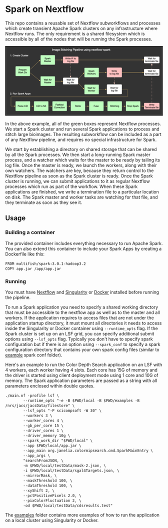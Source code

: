# Spark on Nextflow

This repo contains a reusable set of Nextflow subworkflows and processes which create transient Apache Spark clusters on any infrastructure where Nextflow runs. The only requirement is a shared filesystem which is accessible by all of the nodes that will be running the Spark processes.

![Example pipeline diagram](nextflow-spark.png)

In the above example, all of the green boxes represent Nextflow processes. We start a Spark cluster and run several Spark applications to process and stitch large bioimages. The resulting subworkflow can be included as a part of any Nextflow pipeline, and requires no special infrastructure for Spark.

We start by establishing a directory on shared storage that can be shared by all the Spark processes. We then start a long-running Spark master process, and a watcher which waits for the master to be ready by tailing its log file. Once the master is ready, we launch the workers, along with their own watchers. The watchers are key, because they return control to the Nextflow pipeline as soon as the Spark cluster is ready. Once the Spark cluster is running, we can submit applications to it as regular Nextflow processes which run as part of the workflow. When these Spark applications are finished, we write a termination file to a particular location on disk. The Spark master and worker tasks are watching for that file, and they terminate as soon as they see it.

## Usage

### Building a container

The provided container includes everything necessary to run Apache Spark. You can also extend this container to include your Spark Apps by creating a Dockerfile like this: 

```
FROM multifish/spark:3.0.1-hadoop3.2
COPY app.jar /app/app.jar
```

### Running 

You must have [Nextflow](https://www.nextflow.io) and [Singularity](https://sylabs.io) or [Docker](https://www.docker.com/) installed before running the pipeline.

To run a Spark application you need to specify a shared working directory that must be accessible to the nextflow app as well as to the master and all workers. If the application requires to access files that are not under the application startup directory, it must mount all directories it needs to access inside the Singularity or Docker container using `--runtime_opts` flag. If the Spark cluster is set up on an LSF grid, you can specify additional submit options using `--lsf_opts` flag. Typically you don't have to specify spark configuration but if there is an option using `--spark_conf` to specify a spark configuration directory that contains your own spark config files (similar to [example](examples/spark-conf) spark conf folder).

Here's an example to run the Color Depth Search application on an LSF with 4 workers, each worker having 4 slots. Each core has 15G of memory and the driver is started using client deployment mode using 1 core and 10G of memory. The Spark application parameters are passed as a string with all parameters enclosed within double quotes.

```
./main.nf -profile lsf \
        --runtime_opts "-e -B $PWD/local -B $PWD/examples -B /nrs/jacs/jacsData/filestore" \
        --lsf_opts "-P scicompsoft -W 30" \
        --workers 3 \
        --worker_cores 4 \
        --gb_per_core 15 \
        --driver_cores 1 \
        --driver_memory 10g \
        --spark_work_dir "$PWD/local" \
        --app $PWD/local/app.jar \
        --app_main org.janelia.colormipsearch.cmd.SparkMainEntry \
        --app_args \
        "searchFromJSON, \
        -m $PWD/local/testData/mask-2.json, \
        -i $PWD/local/testData/sgal4Targets.json, \
        --mirrorMask, \
        --maskThreshold 100, \
        --dataThreshold 100, \
        --xyShift 2, \
        --pctPositivePixels 2.0, \
        --pixColorFluctuation 2, \
        -od $PWD/local/testData/cdsresults.test"
```

The [examples](examples) folder contains more examples of how to run the application on a local cluster using Singularity or Docker.
